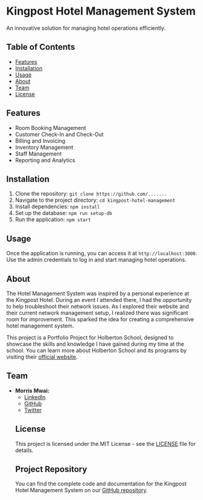 <!DOCTYPE html>
<html lang="en">
<head>
    <meta charset="UTF-8">
    <meta name="viewport" content="width=device-width, initial-scale=1.0">
    <title>Hotel Management System</title>
</head>
<body>

<h1>Kingpost Hotel Management System</h1>

<p>An innovative solution for managing hotel operations efficiently.</p>

<h2>Table of Contents</h2>
<ul>
    <li><a href="#features">Features</a></li>
    <li><a href="#installation">Installation</a></li>
    <li><a href="#usage">Usage</a></li>
    <li><a href="#about">About</a></li>
    <li><a href="#team">Team</a></li>
    <li><a href="#license">License</a></li>
</ul>

<h2 id="features">Features</h2>
<ul>
    <li>Room Booking Management</li>
    <li>Customer Check-In and Check-Out</li>
    <li>Billing and Invoicing</li>
    <li>Inventory Management</li>
    <li>Staff Management</li>
    <li>Reporting and Analytics</li>
</ul>

<h2 id="installation">Installation</h2>
<ol>
    <li>Clone the repository: <code>git clone https://github.com/.......</code></li>
    <li>Navigate to the project directory: <code>cd kingpost-hotel-management</code></li>
    <li>Install dependencies: <code>npm install</code></li>
    <li>Set up the database: <code>npm run setup-db</code></li>
    <li>Run the application: <code>npm start</code></li>
</ol>

<h2 id="usage">Usage</h2>
<p>Once the application is running, you can access it at <code>http://localhost:3000</code>. Use the admin credentials to log in and start managing hotel operations.</p>

<h2 id="about">About</h2>
<p>
    The Hotel Management System was inspired by a personal experience at the Kingpost Hotel. During an event I attended there, I had the opportunity to help troubleshoot their network issues. As I explored their website and their current network management setup, I realized there was significant room for improvement. This sparked the idea for creating a comprehensive hotel management system.
</p>
<p>
    This project is a Portfolio Project for Holberton School, designed to showcase the skills and knowledge I have gained during my time at the school. You can learn more about Holberton School and its programs by visiting their <a href="https://www.holbertonschool.com" target="_blank">official website</a>.
</p>

<h2 id="team">Team</h2>
<ul>
    <li>
        <strong>Morris Mwai:</strong>
        <ul>
            <li><a href="https://www.linkedin.com/in/morris-mwai" target="_blank">LinkedIn</a></li>
            <li><a href="https://github.com/morrisaiden" target="_blank">GitHub</a></li>
            <li><a href="https://twitter.com/MORRISMWAI49784" target="_blank">Twitter</a></li>
        </ul>
    </li>
<h2 id="license">License</h2>
<p>This project is licensed under the MIT License - see the <a href="LICENSE" target="_blank">LICENSE</a> file for details.</p>

<h2 id="repository">Project Repository</h2>
<p>You can find the complete code and documentation for the Kingpost Hotel Management System on our <a href="https://github.com/morrisaiden.github.io" target="_blank">GitHub repository</a>.</p>

</body>
</html>
